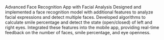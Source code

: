 Advanced Face Recognition App with Facial Analysis
Designed and implemented a face recognition model with additional features to analyze facial expressions and detect multiple faces.
Developed algorithms to calculate smile percentage and detect the state (open/closed) of left and right eyes.
Integrated these features into the mobile app, providing real-time feedback on the number of faces, smile percentage, and eye openness.
